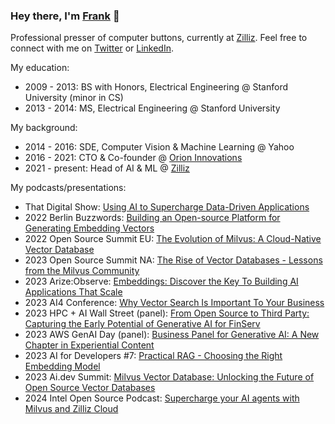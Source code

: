 ### Hey there, I'm [Frank](https://frankzliu.com) 👋

Professional presser of computer buttons, currently at [Zilliz](https://zilliz.com). Feel free to connect with me on [Twitter](https://twitter.com/frankzliu) or [LinkedIn](https://linkedin.com/in/fzliu).

My education:
- 2009 - 2013: BS with Honors, Electrical Engineering @ Stanford University (minor in CS)
- 2013 - 2014: MS, Electrical Engineering @ Stanford University

My background:
- 2014 - 2016: SDE, Computer Vision & Machine Learning @ Yahoo
- 2016 - 2021: CTO & Co-founder @ [Orion Innovations](https://orioniot.ai)
- 2021 - present: Head of AI & ML @ [Zilliz](https://zilliz.com)

My podcasts/presentations:
- That Digital Show: [Using AI to Supercharge Data-Driven Applications](https://thatdigitalshow.withgoogle.com/post/apac-19-ai-and-data-driven-applications-with-zilliz/)
- 2022 Berlin Buzzwords: [Building an Open-source Platform for Generating Embedding Vectors](https://www.youtube.com/watch?v=fZ76477pBT8)
- 2022 Open Source Summit EU: [The Evolution of Milvus: A Cloud-Native Vector Database](https://www.youtube.com/watch?v=4yQjsY5iD9Q)
- 2023 Open Source Summit NA: [The Rise of Vector Databases - Lessons from the Milvus Community](https://www.youtube.com/watch?v=wPsAShr6S0s)
- 2023 Arize:Observe: [Embeddings: Discover the Key To Building AI Applications That Scale](https://www.youtube.com/watch?v=pel5mf4UqPk)
- 2023 AI4 Conference: [Why Vector Search Is Important To Your Business](https://www.youtube.com/watch?v=JXXm0UH8E_c)
- 2023 HPC + AI Wall Street (panel): [
From Open Source to Third Party: Capturing the Early Potential of Generative AI for FinServ](https://www.hpcaiwallstreet.com/conference/agenda-2023)
- 2023 AWS GenAI Day (panel): [Business Panel for Generative AI: A New Chapter in Experiential Content](https://awsgenaidayinsf.splashthat.com)
- 2023 AI for Developers #7: [Practical RAG - Choosing the Right Embedding Model](https://www.linkedin.com/video/live/urn:li:ugcPost:7123117641833074688)
- 2023 Ai.dev Summit: [Milvus Vector Database: Unlocking the Future of Open Source Vector Databases](https://www.youtube.com/watch?v=kVoRP2glJ8s)
- 2024 Intel Open Source Podcast: [Supercharge your AI agents with Milvus and Zilliz Cloud](https://www.linkedin.com/events/7158870467720712192)
